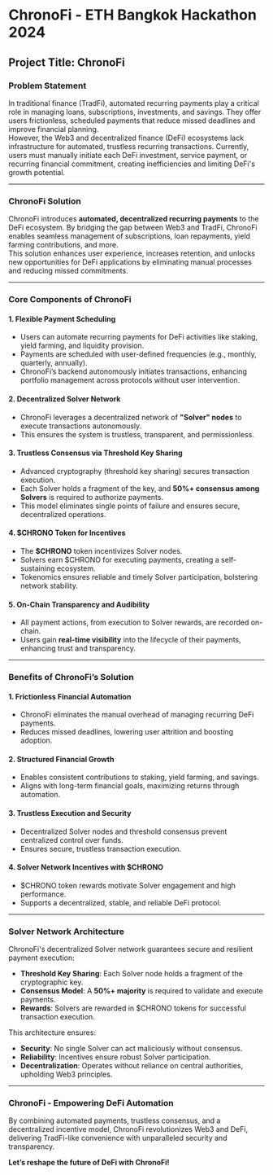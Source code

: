 # ChronoFi - ETH Bangkok Hackathon 2024

## **Project Title**: ChronoFi

### **Problem Statement**

In traditional finance (TradFi), automated recurring payments play a critical role in managing loans, subscriptions, investments, and savings. They offer users frictionless, scheduled payments that reduce missed deadlines and improve financial planning.  
However, the Web3 and decentralized finance (DeFi) ecosystems lack infrastructure for automated, trustless recurring transactions. Currently, users must manually initiate each DeFi investment, service payment, or recurring financial commitment, creating inefficiencies and limiting DeFi's growth potential.

---

### **ChronoFi Solution**

ChronoFi introduces **automated, decentralized recurring payments** to the DeFi ecosystem. By bridging the gap between Web3 and TradFi, ChronoFi enables seamless management of subscriptions, loan repayments, yield farming contributions, and more.  
This solution enhances user experience, increases retention, and unlocks new opportunities for DeFi applications by eliminating manual processes and reducing missed commitments.

---

### **Core Components of ChronoFi**

#### **1. Flexible Payment Scheduling**

- Users can automate recurring payments for DeFi activities like staking, yield farming, and liquidity provision.
- Payments are scheduled with user-defined frequencies (e.g., monthly, quarterly, annually).
- ChronoFi’s backend autonomously initiates transactions, enhancing portfolio management across protocols without user intervention.

#### **2. Decentralized Solver Network**

- ChronoFi leverages a decentralized network of **"Solver" nodes** to execute transactions autonomously.
- This ensures the system is trustless, transparent, and permissionless.

#### **3. Trustless Consensus via Threshold Key Sharing**

- Advanced cryptography (threshold key sharing) secures transaction execution.
- Each Solver holds a fragment of the key, and **50%+ consensus among Solvers** is required to authorize payments.
- This model eliminates single points of failure and ensures secure, decentralized operations.

#### **4. $CHRONO Token for Incentives**

- The **$CHRONO** token incentivizes Solver nodes.
- Solvers earn $CHRONO for executing payments, creating a self-sustaining ecosystem.
- Tokenomics ensures reliable and timely Solver participation, bolstering network stability.

#### **5. On-Chain Transparency and Audibility**

- All payment actions, from execution to Solver rewards, are recorded on-chain.
- Users gain **real-time visibility** into the lifecycle of their payments, enhancing trust and transparency.

---

### **Benefits of ChronoFi’s Solution**

#### **1. Frictionless Financial Automation**

- ChronoFi eliminates the manual overhead of managing recurring DeFi payments.
- Reduces missed deadlines, lowering user attrition and boosting adoption.

#### **2. Structured Financial Growth**

- Enables consistent contributions to staking, yield farming, and savings.
- Aligns with long-term financial goals, maximizing returns through automation.

#### **3. Trustless Execution and Security**

- Decentralized Solver nodes and threshold consensus prevent centralized control over funds.
- Ensures secure, trustless transaction execution.

#### **4. Solver Network Incentives with $CHRONO**

- $CHRONO token rewards motivate Solver engagement and high performance.
- Supports a decentralized, stable, and reliable DeFi protocol.

---

### **Solver Network Architecture**

ChronoFi's decentralized Solver network guarantees secure and resilient payment execution:

- **Threshold Key Sharing**: Each Solver node holds a fragment of the cryptographic key.
- **Consensus Model**: A **50%+ majority** is required to validate and execute payments.
- **Rewards**: Solvers are rewarded in $CHRONO tokens for successful transaction execution.

This architecture ensures:

- **Security**: No single Solver can act maliciously without consensus.
- **Reliability**: Incentives ensure robust Solver participation.
- **Decentralization**: Operates without reliance on central authorities, upholding Web3 principles.

---

### **ChronoFi - Empowering DeFi Automation**

By combining automated payments, trustless consensus, and a decentralized incentive model, ChronoFi revolutionizes Web3 and DeFi, delivering TradFi-like convenience with unparalleled security and transparency.

**Let’s reshape the future of DeFi with ChronoFi!**
